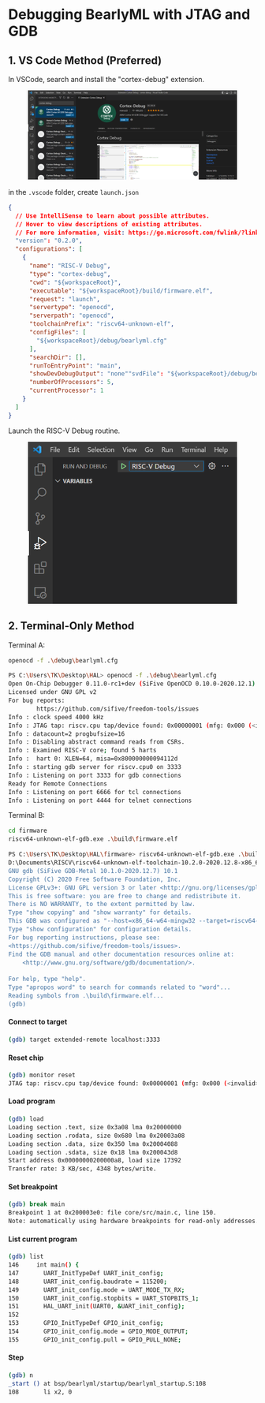 # Debugging BearlyML with JTAG and GDB

## 1. VS Code Method (Preferred)

In VSCode, search and install the "cortex-debug" extension.

<figure><img src="../../.gitbook/assets/image (8).png" alt=""><figcaption></figcaption></figure>

in the `.vscode` folder, create `launch.json`

```json
{
  // Use IntelliSense to learn about possible attributes.
  // Hover to view descriptions of existing attributes.
  // For more information, visit: https://go.microsoft.com/fwlink/?linkid=830387
  "version": "0.2.0",
  "configurations": [
    {
      "name": "RISC-V Debug",
      "type": "cortex-debug",
      "cwd": "${workspaceRoot}",
      "executable": "${workspaceRoot}/build/firmware.elf",
      "request": "launch",
      "servertype": "openocd",
      "serverpath": "openocd",
      "toolchainPrefix": "riscv64-unknown-elf",
      "configFiles": [
        "${workspaceRoot}/debug/bearlyml.cfg"
      ],
      "searchDir": [],
      "runToEntryPoint": "main",
      "showDevDebugOutput": "none""svdFile": "${workspaceRoot}/debug/bearlyml.svd",
      "numberOfProcessors": 5,
      "currentProcessor": 1
    }
  ]
}
```



Launch the RISC-V Debug routine.

<figure><img src="../../.gitbook/assets/image.png" alt=""><figcaption></figcaption></figure>



## 2. Terminal-Only Method

Terminal A:

```bash
openocd -f .\debug\bearlyml.cfg
```



```bash
PS C:\Users\TK\Desktop\HAL> openocd -f .\debug\bearlyml.cfg
Open On-Chip Debugger 0.11.0-rc1+dev (SiFive OpenOCD 0.10.0-2020.12.1)   
Licensed under GNU GPL v2
For bug reports:
        https://github.com/sifive/freedom-tools/issues
Info : clock speed 4000 kHz
Info : JTAG tap: riscv.cpu tap/device found: 0x00000001 (mfg: 0x000 (<invalid>), part: 0x0000, ver: 0x0)
Info : datacount=2 progbufsize=16
Info : Disabling abstract command reads from CSRs.
Info : Examined RISC-V core; found 5 harts
Info :  hart 0: XLEN=64, misa=0x800000000094112d
Info : starting gdb server for riscv.cpu0 on 3333
Info : Listening on port 3333 for gdb connections
Ready for Remote Connections
Info : Listening on port 6666 for tcl connections
Info : Listening on port 4444 for telnet connections

```



Terminal B:

```bash
cd firmware
riscv64-unknown-elf-gdb.exe .\build\firmware.elf
```

```bash
PS C:\Users\TK\Desktop\HAL\firmware> riscv64-unknown-elf-gdb.exe .\build\firmware.elf
D:\Documents\RISCV\riscv64-unknown-elf-toolchain-10.2.0-2020.12.8-x86_64-w64-mingw32\bin\riscv64-unknown-elf-gdb.exe: warning: Couldn't determine a path for the index cache directory.
GNU gdb (SiFive GDB-Metal 10.1.0-2020.12.7) 10.1
Copyright (C) 2020 Free Software Foundation, Inc.
License GPLv3+: GNU GPL version 3 or later <http://gnu.org/licenses/gpl.html>
This is free software: you are free to change and redistribute it.      
There is NO WARRANTY, to the extent permitted by law.
Type "show copying" and "show warranty" for details.
This GDB was configured as "--host=x86_64-w64-mingw32 --target=riscv64-unknown-elf".
Type "show configuration" for configuration details.
For bug reporting instructions, please see:
<https://github.com/sifive/freedom-tools/issues>.
Find the GDB manual and other documentation resources online at:        
    <http://www.gnu.org/software/gdb/documentation/>.

For help, type "help".
Type "apropos word" to search for commands related to "word"...
Reading symbols from .\build\firmware.elf...
(gdb) 
```



#### Connect to target

```bash
(gdb) target extended-remote localhost:3333
```

#### Reset chip

```bash
(gdb) monitor reset
JTAG tap: riscv.cpu tap/device found: 0x00000001 (mfg: 0x000 (<invalid>), part: 0x0000, ver: 0x0)
```

#### Load program

```bash
(gdb) load
Loading section .text, size 0x3a08 lma 0x20000000
Loading section .rodata, size 0x680 lma 0x20003a08
Loading section .data, size 0x350 lma 0x20004088
Loading section .sdata, size 0x18 lma 0x200043d8
Start address 0x00000000200000a8, load size 17392
Transfer rate: 3 KB/sec, 4348 bytes/write.
```

#### Set breakpoint

```bash
(gdb) break main
Breakpoint 1 at 0x200003e0: file core/src/main.c, line 150.
Note: automatically using hardware breakpoints for read-only addresses.gs
```

#### List current program

```bash
(gdb) list
146     int main() {
147       UART_InitTypeDef UART_init_config;
148       UART_init_config.baudrate = 115200;
149       UART_init_config.mode = UART_MODE_TX_RX;
150       UART_init_config.stopbits = UART_STOPBITS_1;
151       HAL_UART_init(UART0, &UART_init_config);
152
153       GPIO_InitTypeDef GPIO_init_config;
154       GPIO_init_config.mode = GPIO_MODE_OUTPUT;
155       GPIO_init_config.pull = GPIO_PULL_NONE;
```

#### Step

```bash
(gdb) n 
_start () at bsp/bearlyml/startup/bearlyml_startup.S:108
108       li x2, 0
```

